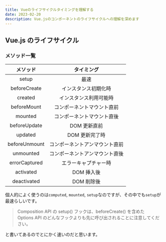 ```yaml
---
title: Vueのライフサイクルタイミングを理解する
date: 2023-02-20
description: Vue.jsのコンポーネントのライフサイクルへの理解を深めます
---
```


## Vue.js のライフサイクル

### メソッド一覧

|   メソッド    |           タイミング           |
| :-----------: | :----------------------------: |
|     setup     |              最速              |
| beforeCreate  |      インスタンス初期化時      |
|    created    |     インスタンス利用可能時     |
|  beforeMount  |   コンポーネントマウント直前   |
|    mounted    |   コンポーネントマウント直後   |
| beforeUpdate  |          DOM 更新直前          |
|    updated    |         DOM 更新完了時         |
| beforeUnmount | コンポーネントアンマウント直前 |
|   unmounted   | コンポーネントアンマウント直後 |
| errorCaptured |      エラーキャプチャー時      |
|   activated   |           DOM 挿入後           |
|  deactivated  |           DOM 削除後           |

個人的によく使うのは`computed`, `mounted`, `setup`なのですが、その中でも`setup`が最速らしいです。

> Composition API の setup() フックは、beforeCreate() を含めた Options API のどんなフックよりも先に呼び出されることに注意してください。

と書いてあるのでとにかく速いのだと思います。
